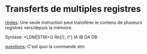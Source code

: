 Transferts de multiples registres
=================================

[règles](règles):
Une seule instruction peut transférer le contenu de plusieurs registres vers/depuis la mémoire.

Syntaxe:
<LDM|STM>{<cond>}<mode adressage> Rn{!}, <registres>{^}
IA
IB
DA
DB

[questions](questions):
C'est quoi la commande stm

